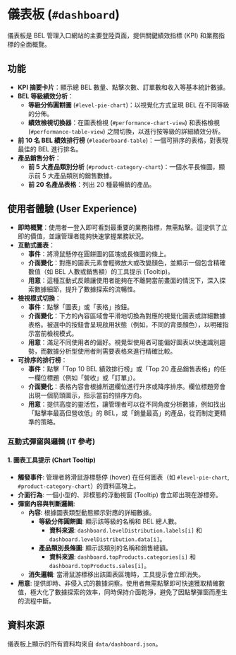 # 儀表板 (`#dashboard`)

儀表板是 BEL 管理入口網站的主要登陸頁面，提供關鍵績效指標 (KPI) 和業務指標的全面概覽。

## 功能

- **KPI 摘要卡片**：顯示總 BEL 數量、點擊次數、訂單數和收入等基本統計數據。
- **BEL 等級績效分析**：
    - **等級分佈圓餅圖** (`#level-pie-chart`)：以視覺化方式呈現 BEL 在不同等級的分佈。
    - **績效檢視切換器**：在圖表檢視 (`#performance-chart-view`) 和表格檢視 (`#performance-table-view`) 之間切換，以進行按等級的詳細績效分析。
- **前 10 名 BEL 績效排行榜** (`#leaderboard-table`)：一個可排序的表格，對表現最佳的 BEL 進行排名。
- **產品銷售分析**：
    - **前 5 大產品類別分析** (`#product-category-chart`)：一個水平長條圖，顯示前 5 大產品類別的銷售數據。
    - **前 20 名產品表格**：列出 20 種最暢銷的產品。

## 使用者體驗 (User Experience)

- **即時概覽**：使用者一登入即可看到最重要的業務指標，無需點擊。這提供了立即的價值，並讓管理者能夠快速掌握業務狀況。
- **互動式圖表**：
    - **事件**：將滑鼠懸停在圓餅圖的區塊或長條圖的條上。
    - **介面變化**：對應的圖表元素會輕微放大或改變顏色，並顯示一個包含精確數值（如 BEL 人數或銷售額）的工具提示 (Tooltip)。
    - **用意**：這種互動式反饋讓使用者能夠在不離開當前畫面的情況下，深入探索數據細節，提升了數據探索的流暢性。
- **檢視模式切換**：
    - **事件**：點擊「圖表」或「表格」按鈕。
    - **介面變化**：下方的內容區域會平滑地切換為對應的視覺化圖表或詳細數據表格。被選中的按鈕會呈現啟用狀態（例如，不同的背景顏色），以明確指示當前檢視模式。
    - **用意**：滿足不同使用者的偏好。視覺型使用者可能偏好圖表以快速識別趨勢，而數據分析型使用者則需要表格來進行精確比較。
- **可排序的排行榜**：
    - **事件**：點擊「Top 10 BEL 績效排行榜」或「Top 20 產品銷售表格」的任一欄位標題（例如「營收」或「訂單」）。
    - **介面變化**：表格內容會根據所選欄位進行升序或降序排序。欄位標題旁會出現一個箭頭圖示，指示當前的排序方向。
    - **用意**：提供高度的靈活性，讓管理者可以從不同角度分析數據，例如找出「點擊率最高但營收低」的 BEL，或「銷量最高」的產品，從而制定更精準的策略。

### 互動式彈窗與邏輯 (IT 參考)

#### 1. 圖表工具提示 (Chart Tooltip)
- **觸發事件**: 管理者將滑鼠游標懸停 (hover) 在任何圖表（如 `#level-pie-chart`, `#product-category-chart`）的資料區塊上。
- **介面行為**: 一個小型的、非模態的浮動視窗 (Tooltip) 會立即出現在游標旁。
- **彈窗內容與判斷邏輯**:
    - **內容**: 根據圖表類型動態顯示對應的詳細數據。
        - **等級分佈圓餅圖**: 顯示該等級的名稱和 BEL 總人數。
            - **資料來源**: `dashboard.levelDistribution.labels[i]` 和 `dashboard.levelDistribution.data[i]`。
        - **產品類別長條圖**: 顯示該類別的名稱和銷售總額。
            - **資料來源**: `dashboard.topProducts.categories[i]` 和 `dashboard.topProducts.sales[i]`。
    - **消失邏輯**: 當滑鼠游標移出該圖表區塊時，工具提示會立即消失。
- **用意**: 提供即時、非侵入式的數據洞察。使用者無需點擊即可快速獲取精確數值，極大化了數據探索的效率，同時保持介面乾淨，避免了因點擊彈窗而產生的流程中斷。

## 資料來源

儀表板上顯示的所有資料均來自 `data/dashboard.json`。

